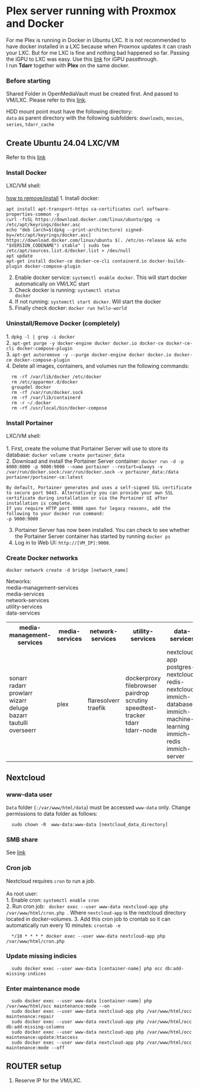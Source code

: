 # Plex server running with Proxmox and Docker
<p aling="left">
For me Plex is running in Docker in Ubuntu LXC. It is not recommended to have docker installed in a LXC because when Proxmox updates it can crash your LXC. But for me LXC is fine and nothing bad happened so far. Passing the iGPU to LXC was easy. Use this <a href="https://github.com/WoofThatByte/proxmox-setup/tree/main#passthrough-intel-igpu">link</a> for iGPU passthrough. </br>
I run <strong>Tdarr</strong> together with <strong>Plex</strong> on the same docker. 
</p>

### Before starting
<p>
   Shared Folder in OpenMediaVault must be created first. And passed to VM/LXC. Please refer to this <a href="https://github.com/WoofThatByte/proxmox-setup/tree/main/OpenMediaVault-setup">link</a>.
</p>
<p>
   HDD mount point must have the following directory: </br>
  <code>data</code> as parent directory with the following subfolders: <code>downloads</code>, <code>movies</code>, <code>series</code>, <code>tdarr_cache</code>  
</p>

## Create Ubuntu 24.04 LXC/VM
<p align="left">
    Refer to this <a href="https://github.com/WoofThatByte/proxmox-setup">link</a>
</p>

### Install Docker
<p align="left">
    LXC/VM shell:</br></br>
    <a href="https://docs.vultr.com/how-to-install-docker-on-ubuntu-24-04">how to remove/install</a>    
   1. Install docker: 
    
    apt install apt-transport-https ca-certificates curl software-properties-common -y
    curl -fsSL https://download.docker.com/linux/ubuntu/gpg -o /etc/apt/keyrings/docker.asc
    echo "deb [arch=$(dpkg --print-architecture) signed-by=/etc/apt/keyrings/docker.asc] https://download.docker.com/linux/ubuntu $(. /etc/os-release && echo "$VERSION_CODENAME") stable" | sudo tee /etc/apt/sources.list.d/docker.list > /dev/null
    apt update
    apt-get install docker-ce docker-ce-cli containerd.io docker-buildx-plugin docker-compose-plugin
    
   2. Enable docker service: <code>systemctl enable docker</code>. This will start docker automatically on VM/LXC start</br>
   3. Check docker is running: <code>systemctl status docker</code></br>
   4. If not running: <code>systemctl start docker</code>. Will start the docker</br>
   5. Finally check docker: <code>docker run hello-world</code></br>
</p>

### Uninstall/Remove Docker (completely)
<p>
   1. <code>dpkg -l | grep -i docker</code> </br>   
   2. <code>apt-get purge -y docker-engine docker docker.io docker-ce docker-ce-cli docker-compose-plugin</code> </br>   
   3. <code>apt-get autoremove -y --purge docker-engine docker docker.io docker-ce docker-compose-plugin</code> </br>   
   4. Delete all images, containers, and volumes run the following commands:

      rm -rf /var/lib/docker /etc/docker
      rm /etc/apparmor.d/docker
      groupdel docker
      rm -rf /var/run/docker.sock
      rm -rf /var/lib/containerd
      rm -r ~/.docker
      rm -rf /usr/local/bin/docker-compose
</p>

### Install Portainer
<p align="left">
LXC/VM shell:</br></br>
1. First, create the volume that Portainer Server will use to store its database: <code>docker volume create portainer_data</code></br>
2. Download and install the Portainer Server container: <code>docker run -d -p 8000:8000 -p 9000:9000 --name portainer --restart=always -v /var/run/docker.sock:/var/run/docker.sock -v portainer_data:/data portainer/portainer-ce:latest</code>

    By default, Portainer generates and uses a self-signed SSL certificate to secure port 9443. Alternatively you can provide your own SSL certificate during installation or via the Portainer UI after installation is complete.
    If you require HTTP port 9000 open for legacy reasons, add the following to your docker run command:
    -p 9000:9000

3. Portainer Server has now been installed. You can check to see whether the Portainer Server container has started by running <code>docker ps</code>
4. Log in to Web UI: <code>http://[VM_IP]:9000</code>.
</p>

### Create Docker networks
<p align="left">
    <code>docker network create -d bridge [network_name] </code>
</p>
<p align="left">
    Networks:</br>
        media-management-services</br>
        media-services</br>
        network-services</br>
        utility-services </br>
        data-services
</p>

<table>
  <tr>
    <th>media-management-services</th>
    <th>media-services</th>
    <th>network-services</th>
    <th>utility-services</th>
    <th>data-services</th>
  </tr>
  <tr>
    <td>
        sonarr</br>
        radarr</br>
        prowlarr</br>
        wizarr</br>
        deluge</br>
        bazarr</br>
        tautulli</br>
        overseerr
    </td>
    <td>plex</td>
    <td>
       flaresolverr</br>
       traefik</br>
    </td>
    <td>
        dockerproxy</br>
        filebrowser</br>
        pairdrop</br>
        scrutiny</br>
        speedtest-tracker</br>
        tdarr</br>
        tdarr-node</br>        
    </td>
    <td>
         nextcloud-app</br>
         postgres-nextcloud</br>
         redis-nextcloud</br>
         immich-database</br>
         immich-machine-learning</br>
         immich-redis</br>
         immich-server</br>
    </td>
  </tr>
</table>

## Nextcloud
### www-data user
<p align="left">
   <code>Data</code> folder (<code>:/var/www/html/data</code>) must be accessed <code>www-data</code> only. Change permissions to data folder as follows:
     
      sudo chown -R  www-data:www-data [nextcloud_data_directory]
</p>

### SMB share
<p align="left">
   See <a href="https://github.com/WoofThatByte/proxmox-setup/tree/main/OpenMediaVault-setup#pass-shared-folder-to-vmlxc">link</a>
</p>

### Cron job
<p align="left">
   Nextcloud requires <code>cron</code> to run a job. </br> </br>
   As root user: </br>
   1. Enable cron: <code>systemctl enable cron</code> </br>
   2. Run cron job: <code> docker exec --user www-data nextcloud-app php /var/www/html/cron.php </code>. Where <code>nextcloud-app</code> is the nextcloud directory located in docker-volumes.
   3. Add this cron job to crontab so it can automatically run every 10 minutes: <code>crontab -e</code>

      */10 * * * * docker exec --user www-data nextcloud-app php /var/www/html/cron.php
</p>

### Update missing indicies
<p align="left">
   
      sudo docker exec --user www-data [container-name] php occ db:add-missing-indices

### Enter maintenance  mode

      sudo docker exec --user www-data [container-name] php /var/www/html/occ maintenance:mode --on
      sudo docker exec --user www-data nextcloud-app php /var/www/html/occ maintenance:repair
      sudo docker exec --user www-data nextcloud-app php /var/www/html/occ db:add-missing-columns
      sudo docker exec --user www-data nextcloud-app php /var/www/html/occ maintenance:update:htaccess
      sudo docker exec --user www-data nextcloud-app php /var/www/html/occ maintenance:mode --off
</p>

## ROUTER setup

1. Reserve IP for the VM/LXC.

